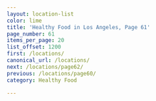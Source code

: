 ```yaml
---
layout: location-list
color: lime
title: 'Healthy Food in Los Angeles, Page 61'
page_number: 61
items_per_page: 20
list_offset: 1200
first: /locations/
canonical_url: /locations/
next: /locations/page62/
previous: /locations/page60/
category: Healthy Food

---
```

